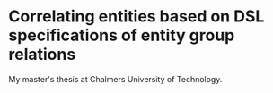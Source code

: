 Correlating entities based on DSL specifications of entity group relations
===

My master's thesis at Chalmers University of Technology.